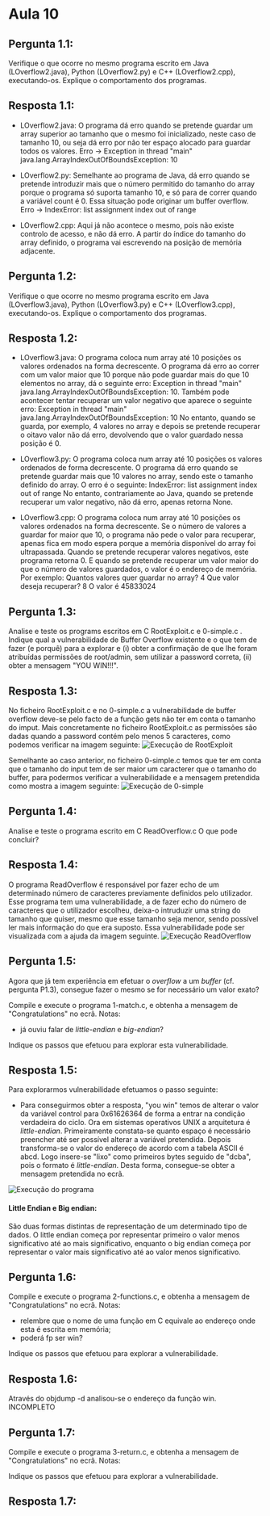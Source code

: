 # Aula 10


## Pergunta 1.1:
Verifique o que ocorre no mesmo programa escrito em Java (LOverflow2.java), Python (LOverflow2.py) e C++ (LOverflow2.cpp), executando-os.
Explique o comportamento dos programas.


## Resposta 1.1:

* LOverflow2.java: O programa dá erro quando se pretende guardar um array superior ao tamanho que o mesmo foi inicializado, neste caso de tamanho 10, ou seja dá erro por não ter espaço alocado para guardar todos os valores. 
Erro -> Exception in thread "main" java.lang.ArrayIndexOutOfBoundsException: 10

* LOverflow2.py: Semelhante ao programa de Java, dá erro quando se pretende introduzir mais que o número permitido do tamanho do array porque o programa só suporta tamanho 10, e só para de correr quando a variável count é 0. Essa situação pode originar um buffer overflow. 
Erro -> IndexError: list assignment index out of range

* LOverflow2.cpp: Aqui já não acontece o mesmo, pois não existe controlo de acesso, e não dá erro. A partir do índice do tamanho do array definido, o programa vai escrevendo na posição de memória adjacente.



## Pergunta 1.2:
Verifique o que ocorre no mesmo programa escrito em Java (LOverflow3.java), Python (LOverflow3.py) e C++
(LOverflow3.cpp), executando-os.
Explique o comportamento dos programas.

## Resposta 1.2:

* LOverflow3.java: O programa coloca num array até 10 posições os valores ordenados na forma decrescente.
O programa dá erro ao correr com um valor maior que 10 porque não pode guardar mais do que 10 elementos no array, dá o seguinte erro: Exception in thread "main" java.lang.ArrayIndexOutOfBoundsException: 10. Também pode acontecer tentar recuperar um valor negativo que aparece o seguinte erro: Exception in thread "main" java.lang.ArrayIndexOutOfBoundsException: 10
No entanto, quando se guarda, por exemplo, 4 valores no array e depois se pretende recuperar o oitavo valor não dá erro, devolvendo que o valor guardado nessa posição é 0.


* LOverflow3.py: O programa coloca num array até 10 posições os valores ordenados de forma decrescente. O programa dá erro quando se pretende guardar mais que 10 valores no array, sendo este o tamanho definido do array. O erro é o seguinte: IndexError: list assignment index out of range
No entanto, contrariamente ao Java, quando se pretende recuperar um valor negativo, não dá erro, apenas retorna None.


* LOverflow3.cpp: O programa coloca num array até 10 posições os valores ordenados na forma decrescente.
Se o número de valores a guardar for maior que 10, o programa não pede o valor para recuperar, apenas fica em modo espera porque a memória disponível do array foi ultrapassada. Quando se pretende recuperar valores negativos, este programa retorna 0. E quando se pretende recuperar um valor maior do que o número de valores guardados, o valor é o endereço de memória. Por exemplo:
Quantos valores quer guardar no array? 4
Que valor deseja recuperar? 8
O valor é 45833024



## Pergunta 1.3:
Analise e teste os programs escritos em C RootExploit.c e 0-simple.c .
Indique qual a vulnerabilidade de Buffer Overflow existente e o que tem de fazer (e porquê) para a explorar e (i)
obter a confirmação de que lhe foram atribuídas permissões de root/admin, sem utilizar a password correta, (ii)
obter a mensagem "YOU WIN!!!".

## Resposta 1.3:
No ficheiro RootExploit.c e no 0-simple.c a vulnerabilidade de buffer overflow deve-se pelo facto de a função gets não ter em conta o tamanho do imput.
Mais concretamente no ficheiro RootExploit.c as permissões são dadas quando a password contém pelo menos 5 caracteres, como podemos verificar na imagem seguinte:
![Execução de RootExploit](https://github.com/uminho-miei-engseg/1718-G9/blob/master/TPraticas/aula10/img/per1.3.PNG)


Semelhante ao caso anterior, no ficheiro 0-simple.c temos que ter em conta que o tamanho do input tem de ser maior um caracterer que o tamanho do buffer, para podermos verificar a vulnerabilidade e a mensagem pretendida como mostra a imagem seguinte:
![Execução de 0-simple](https://github.com/uminho-miei-engseg/1718-G9/blob/master/TPraticas/aula10/img/per1.3.2.PNG)


## Pergunta 1.4:
Analise e teste o programa escrito em C ReadOverflow.c
O que pode concluir?

## Resposta 1.4: 
O programa ReadOverflow é responsável por fazer echo de um determinado número de caracteres previamente definidos pelo utilizador. Esse programa tem uma vulnerabilidade, a de fazer echo do número de caracteres que o utilizador escolheu, deixa-o intruduzir uma string do tamanho que quiser, mesmo que esse tamanho seja menor, sendo possível ler mais informação do que era suposto. Essa vulnerabilidade pode ser visualizada com a ajuda da imagem seguinte.
![Execução ReadOverflow](https://github.com/uminho-miei-engseg/1718-G9/blob/master/TPraticas/aula10/img/perg1.4.PNG)


## Pergunta 1.5:

Agora que já tem experiência em efetuar o _overflow_ a um _buffer_ (cf. pergunta P1.3), consegue fazer o mesmo se for necessário um valor exato?

Compile e execute o programa 1-match.c, e obtenha a mensagem de "Congratulations" no ecrã. Notas:
  + já ouviu falar de _little-endian_ e _big-endian_?

Indique os passos que efetuou para explorar esta vulnerabilidade.

## Resposta 1.5:

Para explorarmos vulnerabilidade efetuamos o passo seguinte:
* Para conseguirmos obter a resposta, "you win" temos de alterar o valor da variável control para 0x61626364 de forma a entrar na condição verdadeira do ciclo.
Ora em sistemas operativos UNIX a arquitetura é _little-endian_. Primeiramente constata-se quanto espaço é necessário preencher até ser possível alterar a variável pretendida. Depois transforma-se o valor do endereço de acordo com a tabela ASCII é abcd. Logo insere-se "lixo" como primeiros bytes seguido de "dcba", pois o formato é _little-endian_. Desta forma, consegue-se obter a mensagem pretendida no ecrã.
 
![Execução do programa](https://github.com/uminho-miei-engseg/1718-G9/blob/master/TPraticas/aula10/img/per1.5.PNG)

#### Little Endian e Big endian:
São duas formas distintas de representação de um determinado tipo de dados. O little endian começa por representar primeiro o valor menos significativo até ao mais significativo, enquanto o big endian começa por representar o valor mais significativo até ao valor menos significativo.

## Pergunta 1.6:


Compile e execute o programa 2-functions.c, e obtenha a mensagem de "Congratulations" no ecrã. Notas:
  + relembre que o nome de uma função em C equivale ao endereço onde esta é escrita em memória;
  + poderá fp ser win?

Indique os passos que efetuou para explorar a vulnerabilidade.


## Resposta 1.6: 

Através do objdump -d analisou-se o endereço da função win. INCOMPLETO

## Pergunta 1.7:

Compile e execute o programa 3-return.c, e obtenha a mensagem de "Congratulations" no ecrã. Notas:

Indique os passos que efetuou para explorar a vulnerabilidade.


## Resposta 1.7:

